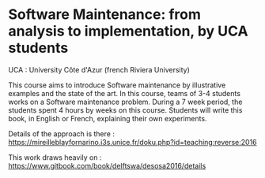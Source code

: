 # Software Maintenance: from analysis to implementation, by UCA students

UCA : University Côte d'Azur (french Riviera University)

This course aims to introduce Software maintenance by illustrative examples and the state of the art. 
In this course, teams of 3-4 students works on a Software maintenance problem. During a 7 week period, the students spent 4 hours by weeks on this course.
Students will write this book, in English or French, explaining their own experiments. 

Details of the approach is there : 
https://mireilleblayfornarino.i3s.unice.fr/doku.php?id=teaching:reverse:2016

This work draws heavily on : 
https://www.gitbook.com/book/delftswa/desosa2016/details





